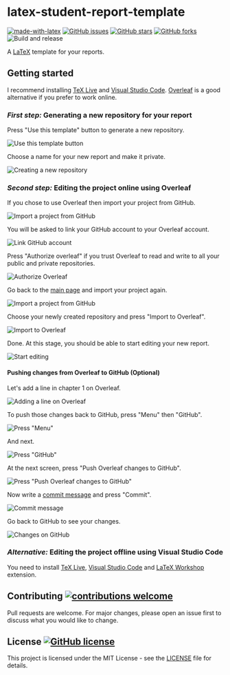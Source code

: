 # latex-student-report-template

[![made-with-latex](https://img.shields.io/badge/Made%20with-LaTeX-1f425f.svg)](https://www.latex-project.org)
[![GitHub
issues](https://img.shields.io/github/issues/u-tunis-el-manar/latex-student-report-template)](https://github.com/u-tunis-el-manar/latex-student-report-template/issues)
[![GitHub
stars](https://img.shields.io/github/stars/u-tunis-el-manar/latex-student-report-template)](https://github.com/u-tunis-el-manar/latex-student-report-template/stargazers)
[![GitHub
forks](https://img.shields.io/github/forks/u-tunis-el-manar/latex-student-report-template)](https://github.com/u-tunis-el-manar/latex-student-report-template/network)
![Build and
release](https://github.com/u-tunis-el-manar/latex-student-report-template/workflows/Build%20and%20release/badge.svg)

A [LaTeX](https://www.latex-project.org) template for your reports.

## Getting started

I recommend installing [TeX Live](https://www.tug.org/texlive) and [Visual
Studio Code](https://code.visualstudio.com).
[Overleaf](https://www.overleaf.com) is a good alternative if you prefer to work
online.

### *First step:* Generating a new repository for your report

Press "Use this template" button to generate a new repository.

![Use this template button](readme/use-this-template.png)

Choose a name for your new report and make it private.

![Creating a new repository](readme/new-repository.png)

### *Second step:* Editing the project online using Overleaf

If you chose to use Overleaf then import your project from GitHub.

![Import a project from GitHub](readme/overleaf-import-github.png)

You will be asked to link your GitHub account to your Overleaf account.

![Link GitHub account](readme/overleaf-link-github.png)

Press "Authorize overleaf" if you trust Overleaf to read and write to all your
public and private repositories.

![Authorize Overleaf](readme/authorize-overleaf.png)

Go back to the [main page](https://www.overleaf.com) and import your project
again.

![Import a project from GitHub](readme/overleaf-import-github.png)

Choose your newly created repository and press "Import to Overleaf".

![Import to Overleaf](readme/import-to-overleaf.png)

Done. At this stage, you should be able to start editing your new report.

![Start editing](readme/start-editing.png)

#### Pushing changes from Overleaf to GitHub (Optional)

Let's add a line in chapter 1 on Overleaf.

![Adding a line on Overleaf](readme/change-on-overleaf.png)

To push those changes back to GitHub, press "Menu" then "GitHub".

![Press "Menu"](readme/press-menu.png)

And next.

![Press "GitHub"](readme/press-github.png)

At the next screen, press "Push Overleaf changes to GitHub".

![Press "Push Overleaf changes to GitHub"](readme/github-sync.png)

Now write a [commit message](https://chris.beams.io/posts/git-commit) and press
"Commit".

![Commit message](readme/commit-message.png)

Go back to GitHub to see your changes.

![Changes on GitHub](readme/changes-on-github.png)

### *Alternative:* Editing the project offline using Visual Studio Code

You need to install [TeX Live](https://www.tug.org/texlive), [Visual Studio
Code](https://code.visualstudio.com) and [LaTeX
Workshop](https://marketplace.visualstudio.com/items?itemName=James-Yu.latex-workshop)
extension.

## Contributing [![contributions welcome](https://img.shields.io/badge/contributions-welcome-brightgreen.svg)](https://github.com/u-tunis-el-manar/latex-student-report-template/issues)

Pull requests are welcome. For major changes, please open an issue first to
discuss what you would like to change.

## License [![GitHub license](https://img.shields.io/github/license/u-tunis-el-manar/latex-student-report-template)](https://github.com/u-tunis-el-manar/latex-student-report-template/blob/master/LICENSE)

This project is licensed under the MIT License - see the [LICENSE](LICENSE) file
for details.
